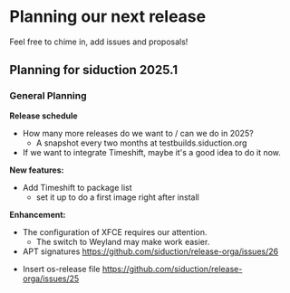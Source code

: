 # Planning our next release

Feel free to chime in, add issues and proposals!

## Planning for siduction 2025.1

### General Planning

**Release schedule**
* How many more releases do we want to / can we do in 2025?
  * A snapshot every two months at testbuilds.siduction.org
* If we want to integrate Timeshift, maybe it's a good idea to do it now.

**New features:**
* Add Timeshift to package list
  * set it up to do a first image right after install

**Enhancement:**
* The configuration of XFCE requires our attention.
  * The switch to Weyland may make work easier.
* APT signatures
  https://github.com/siduction/release-orga/issues/26
+ Insert os-release file
  https://github.com/siduction/release-orga/issues/25
